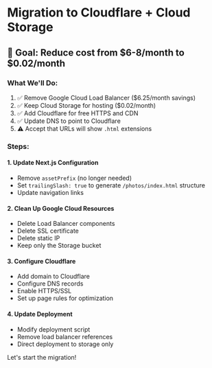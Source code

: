# Migration to Cloudflare + Cloud Storage

## 🎯 Goal: Reduce cost from $6-8/month to $0.02/month

### What We'll Do:
1. ✅ Remove Google Cloud Load Balancer ($6.25/month savings)
2. ✅ Keep Cloud Storage for hosting ($0.02/month)
3. ✅ Add Cloudflare for free HTTPS and CDN
4. ✅ Update DNS to point to Cloudflare
5. ⚠️ Accept that URLs will show `.html` extensions

### Steps:

#### 1. Update Next.js Configuration
- Remove `assetPrefix` (no longer needed)
- Set `trailingSlash: true` to generate `/photos/index.html` structure
- Update navigation links

#### 2. Clean Up Google Cloud Resources
- Delete Load Balancer components
- Delete SSL certificate
- Delete static IP
- Keep only the Storage bucket

#### 3. Configure Cloudflare
- Add domain to Cloudflare
- Configure DNS records
- Enable HTTPS/SSL
- Set up page rules for optimization

#### 4. Update Deployment
- Modify deployment script
- Remove load balancer references
- Direct deployment to storage only

Let's start the migration!
